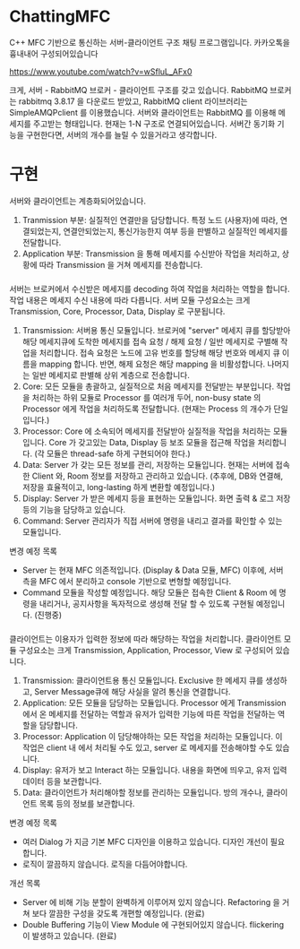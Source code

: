 # ChattingMFC

C++ MFC 기반으로 통신하는 서버-클라이언트 구조 채팅 프로그램입니다.
카카오톡을 흉내내어 구성되어있습니다

https://www.youtube.com/watch?v=wSfluL_AFx0

크게, 서버 - RabbitMQ 브로커 - 클라이언트 구조를 갖고 있습니다.
RabbitMQ 브로커는 rabbitmq 3.8.17 을 다운로드 받았고, RabbitMQ client 라이브러리는 SimpleAMQPclient 를 이용했습니다.
서버와 클라이언트는 RabbitMQ 를 이용해 메세지를 주고받는 형태입니다. 현재는 1-N 구조로 연결되어있습니다. 서버간 동기화 기능을 구현한다면, 서버의 개수를 늘릴 수 있을거라고 생각합니다.



# 구현

서버와 클라이언트는 계층화되어있습니다.
  1. Tranmission 부분: 실질적인 연결만을 담당합니다. 특정 노드 (사용자)에 따라, 연결되었는지, 연결안되었는지, 통신가능한지 여부 등을 판별하고 실질적인 메세지를 전달합니다.
  2. Application 부분: Transmission 을 통해 메세지를 수신받아 작업을 처리하고, 상황에 따라 Transmission 을 거쳐 메세지를 전송합니다.

###
서버는 브로커에서 수신받은 메세지를 decoding 하여 작업을 처리하는 역할을 합니다. 작업 내용은 메세지 수신 내용에 따라 다릅니다.
서버 모듈 구성요소는 크게 Transmission, Core, Processor, Data, Display 로 구분됩니다.

  1. Transmission: 서버용 통신 모듈입니다. 브로커에 "server" 메세지 큐를 할당받아 해당 메세지큐에 도착한 메세지를 접속 요청 / 해제 요청 / 일반 메세지로 구별해 작업을 처리합니다. 접속 요청은 노드에 고유 번호를 할당해 해당 번호와 메세지 큐 이름을 mapping 합니다. 반면, 해제 요청은 해당 mapping 을 비활성합니다. 나머지는 일반 메세지로 판별해 상위 계층으로 전송합니다.
  2. Core: 모든 모듈을 총괄하고, 실질적으로 처음 메세지를 전달받는 부분입니다. 작업을 처리하는 하위 모듈로 Processor 를 여러개 두어, non-busy state 의 Processor 에게 작업을 처리하도록 전달합니다. (현재는 Process 의 개수가 단일입니다.)
  3. Processor: Core 에 소속되어 메세지를 전달받아 실질적을 작업을 처리하는 모듈입니다. Core 가 갖고있는 Data, Display 등 보조 모듈을 접근해 작업을 처리합니다. (각 모듈은 thread-safe 하게 구현되어야 한다.)
  4. Data: Server 가 갖는 모든 정보를 관리, 저장하는 모듈입니다. 현재는 서버에 접속한 Client 와, Room 정보를 저장하고 관리하고 있습니다. (추후에, DB와 연결해, 저장을 효율적이고, long-lasting 하게 변환할 예정입니다.)
  5. Display: Server 가 받은 메세지 등을 표현하는 모듈입니다. 화면 출력 & 로그 저장 등의 기능을 담당하고 있습니다.
  6. Command: Server 관리자가 직접 서버에 명령을 내리고 결과를 확인할 수 있는 모듈입니다.

  변경 예정 목록
  - Server 는 현재 MFC 의존적입니다. (Display & Data 모듈, MFC) 이후에, 서버 측을 MFC 에서 분리하고 console 기반으로 변형할 예정입니다.
  - Command 모듈을 작성할 예정입니다. 해당 모듈은 접속한 Client & Room 에 명령을 내리거나, 공지사항을 독자적으로 생성해 전달 할 수 있도록 구현될 예정입니다. (진행중)

###
클라이언트는 이용자가 입력한 정보에 따라 해당하는 작업을 처리합니다.
클라이언트 모듈 구성요소는 크게 Transmission, Application, Processor, View 로 구성되어 있습니다.

  1. Transmission: 클라이언트용 통신 모듈입니다. Exclusive 한 메세지 큐를 생성하고, Server Message큐에 해당 사실을 알려 통신을 연결합니다.
  2. Application: 모든 모듈을 담당하는 모듈입니다. Processor 에게 Transmission 에서 온 메세지를 전달하는 역할과 유저가 입력한 기능에 따른 작업을 전달하는 역할을 담당합니다.
  3. Processor: Application 이 담당해야하는 모든 작업을 처리하는 모듈입니다. 이 작업은 client 내 에서 처리될 수도 있고, server 로 메세지를 전송해야할 수도 있습니다.
  4. Display: 유저가 보고 Interact 하는 모듈입니다. 내용을 화면에 띄우고, 유저 입력 데이터 등을 보관합니다.
  5. Data: 클라이언트가 처리해야할 정보를 관리하는 모듈입니다. 방의 개수나, 클라이언트 목록 등의 정보를 보관합니다.

  변경 예정 목록
  - 여러 Dialog 가 지금 기본 MFC 디자인을 이용하고 있습니다. 디자인 개선이 필요합니다.
  - 로직이 깔끔하지 않습니다. 로직을 다듬어야합니다.
  
  개선 목록
  - Server 에 비해 기능 분할이 완벽하게 이루어져 있지 않습니다. Refactoring 을 거쳐 보다 깔끔한 구성을 갖도록 개편할 예정입니다. (완료)
  - Double Buffering 기능이 View Module 에 구현되어있지 않습니다. flickering 이 발생하고 있습니다. (완료)
